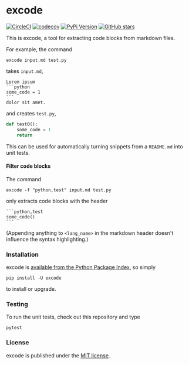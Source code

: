 # excode

[![CircleCI](https://img.shields.io/circleci/project/github/nschloe/excode/master.svg)](https://circleci.com/gh/nschloe/excode)
[![codecov](https://codecov.io/gh/nschloe/excode/branch/master/graph/badge.svg)](https://codecov.io/gh/nschloe/excode)
[![PyPi Version](https://img.shields.io/pypi/v/excode.svg)](https://pypi.python.org/pypi/excode)
[![GitHub stars](https://img.shields.io/github/stars/nschloe/excode.svg?logo=github&label=Stars&logoColor=white)](https://github.com/nschloe/excode)

This is excode, a tool for extracting code blocks from markdown files.

For example, the command
```
excode input.md test.py
```
takes `input.md`,
````
Lorem ipsum
```python
some_code = 1
```
dolor sit amet.
````
and creates `test.py`,
```python
def test0():
    some_code = 1
    return
```
This can be used for automatically turning snippets from
a `README.md` into unit tests.

#### Filter code blocks

The command
```
excode -f "python,test" input.md test.py
```
only extracts code blocks with the header
````
```python,test
some_code()
```
````
(Appending anything to `<lang_name>` in the markdown header doesn't influence
the syntax highlighting.)

### Installation

excode is [available from the Python Package
Index](https://pypi.python.org/pypi/excode/), so simply
```
pip install -U excode
```
to install or upgrade.

### Testing

To run the unit tests, check out this repository and type
```
pytest
```

### License

excode is published under the [MIT license](https://en.wikipedia.org/wiki/MIT_License).
